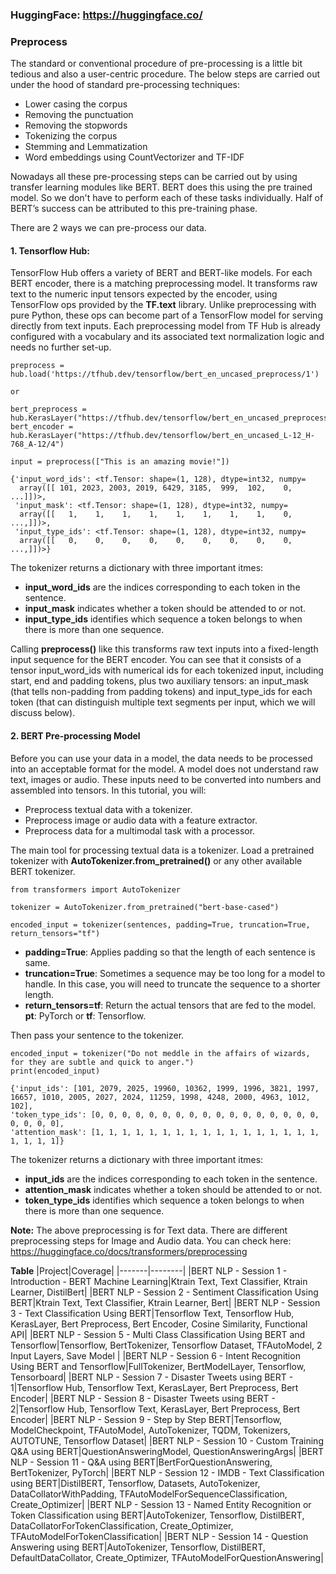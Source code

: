 ### **HuggingFace**: https://huggingface.co/ 

### **Preprocess**

The standard or conventional procedure of pre-processing is a little bit tedious and also a user-centric procedure. The below steps are carried out under the hood of standard pre-processing techniques:

- Lower casing the corpus 
- Removing the punctuation 
- Removing the stopwords 
- Tokenizing the corpus 
- Stemming and Lemmatization
- Word embeddings using CountVectorizer and TF-IDF  

Nowadays all these pre-processing steps can be carried out by using transfer learning modules like BERT. BERT does this using the pre trained model. So we don't have to perform each of these tasks individually. Half of BERT’s success can be attributed to this pre-training phase. 

There are 2 ways we can pre-process our data.

#### **1. Tensorflow Hub:**

TensorFlow Hub offers a variety of BERT and BERT-like models. For each BERT encoder, there is a matching preprocessing model. It transforms raw text to the numeric input tensors expected by the encoder, using TensorFlow ops provided by the **TF.text** library. Unlike preprocessing with pure Python, these ops can become part of a TensorFlow model for serving directly from text inputs. Each preprocessing model from TF Hub is already configured with a vocabulary and its associated text normalization logic and needs no further set-up.

```
preprocess = hub.load('https://tfhub.dev/tensorflow/bert_en_uncased_preprocess/1')

or

bert_preprocess = hub.KerasLayer("https://tfhub.dev/tensorflow/bert_en_uncased_preprocess/1")
bert_encoder = hub.KerasLayer("https://tfhub.dev/tensorflow/bert_en_uncased_L-12_H-768_A-12/4")

input = preprocess(["This is an amazing movie!"])

```
```
{'input_word_ids': <tf.Tensor: shape=(1, 128), dtype=int32, numpy=
  array([[ 101, 2023, 2003, 2019, 6429, 3185,  999,  102,    0,  ...]])>,
 'input_mask': <tf.Tensor: shape=(1, 128), dtype=int32, numpy=
  array([[   1,    1,    1,    1,    1,    1,    1,    1,    0,  ...,]])>,
 'input_type_ids': <tf.Tensor: shape=(1, 128), dtype=int32, numpy=
  array([[   0,    0,    0,    0,    0,    0,    0,    0,    0,  ...,]])>}
 ```
The tokenizer returns a dictionary with three important itmes:

- **input_word_ids** are the indices corresponding to each token in the sentence.
- **input_mask** indicates whether a token should be attended to or not.
- **input_type_ids** identifies which sequence a token belongs to when there is more than one sequence.

Calling **preprocess()** like this transforms raw text inputs into a fixed-length input sequence for the BERT encoder. You can see that it consists of a tensor input_word_ids with numerical ids for each tokenized input, including start, end and padding tokens, plus two auxiliary tensors: an input_mask (that tells non-padding from padding tokens) and input_type_ids for each token (that can distinguish multiple text segments per input, which we will discuss below).

#### **2. BERT Pre-processing Model**

Before you can use your data in a model, the data needs to be processed into an acceptable format for the model. A model does not understand raw text, images or audio. These inputs need to be converted into numbers and assembled into tensors. In this tutorial, you will:

- Preprocess textual data with a tokenizer.
- Preprocess image or audio data with a feature extractor.
- Preprocess data for a multimodal task with a processor.

The main tool for processing textual data is a tokenizer. Load a pretrained tokenizer with **AutoTokenizer.from_pretrained()** or any other available BERT tokenizer.
```
from transformers import AutoTokenizer

tokenizer = AutoTokenizer.from_pretrained("bert-base-cased")

encoded_input = tokenizer(sentences, padding=True, truncation=True, return_tensors="tf")
```
- **padding=True**: Applies padding so that the length of each sentence is same.
- **truncation=True**: Sometimes a sequence may be too long for a model to handle. In this case, you will need to truncate the sequence to a shorter length.
- **return_tensors=tf**: Return the actual tensors that are fed to the model. **pt**: PyTorch or **tf**: Tensorflow.


Then pass your sentence to the tokenizer.

```
encoded_input = tokenizer("Do not meddle in the affairs of wizards, for they are subtle and quick to anger.")
print(encoded_input)
```
```
{'input_ids': [101, 2079, 2025, 19960, 10362, 1999, 1996, 3821, 1997, 16657, 1010, 2005, 2027, 2024, 11259, 1998, 4248, 2000, 4963, 1012, 102], 
'token_type_ids': [0, 0, 0, 0, 0, 0, 0, 0, 0, 0, 0, 0, 0, 0, 0, 0, 0, 0, 0, 0, 0], 
'attention_mask': [1, 1, 1, 1, 1, 1, 1, 1, 1, 1, 1, 1, 1, 1, 1, 1, 1, 1, 1, 1, 1]}
```

The tokenizer returns a dictionary with three important itmes:

- **input_ids** are the indices corresponding to each token in the sentence.
- **attention_mask** indicates whether a token should be attended to or not.
- **token_type_ids** identifies which sequence a token belongs to when there is more than one sequence.

**Note:** The above preprocessing is for Text data. There are different preprocessing steps for Image and Audio data. You can check here: https://huggingface.co/docs/transformers/preprocessing

**Table**
|Project|Coverage|
|-------|--------|
|BERT NLP - Session 1 - Introduction - BERT Machine Learning|Ktrain Text, Text Classifier, Ktrain Learner, DistilBert|
|BERT NLP - Session 2 - Sentiment Classification Using BERT|Ktrain Text, Text Classifier, Ktrain Learner, Bert|
|BERT NLP - Session 3 - Text Classification Using BERT|Tensorflow Text, Tensorflow Hub, KerasLayer, Bert Preprocess, Bert Encoder, Cosine Similarity, Functional API|
|BERT NLP - Session 5 - Multi Class Classification Using BERT and Tensorflow|Tensorflow, BertTokenizer, Tensorflow Dataset, TFAutoModel, 2 Input Layers, Save Model |
|BERT NLP - Session 6 - Intent Recognition Using BERT and Tensorflow|FullTokenizer, BertModelLayer, Tensorflow, Tensorboard|
|BERT NLP - Session 7 - Disaster Tweets using BERT - 1|Tensorflow Hub, Tensorflow Text, KerasLayer, Bert Preprocess, Bert Encoder|
|BERT NLP - Session 8 - Disaster Tweets using BERT - 2|Tensorflow Hub, Tensorflow Text, KerasLayer, Bert Preprocess, Bert Encoder|
|BERT NLP - Session 9 - Step by Step BERT|Tensorflow, ModelCheckpoint, TFAutoModel, AutoTokenizer, TQDM, Tokenizers, AUTOTUNE, Tensorflow Dataset|
|BERT NLP - Session 10 - Custom Training Q&A using BERT|QuestionAnsweringModel, QuestionAnsweringArgs|
|BERT NLP - Session 11 - Q&A using BERT|BertForQuestionAnswering, BertTokenizer, PyTorch|
|BERT NLP - Session 12 - IMDB - Text Classification using BERT|DistilBERT, Tensorflow, Datasets, AutoTokenizer, DataCollatorWithPadding, TFAutoModelForSequenceClassification, Create_Optimizer|
|BERT NLP - Session 13 - Named Entity Recognition or Token Classification using BERT|AutoTokenizer, Tensorflow, DistilBERT, DataCollatorForTokenClassification, Create_Optimizer, TFAutoModelForTokenClassification|
|BERT NLP - Session 14 - Question Answering using BERT|AutoTokenizer, Tensorflow, DistilBERT, DefaultDataCollator, Create_Optimizer, TFAutoModelForQuestionAnswering|
